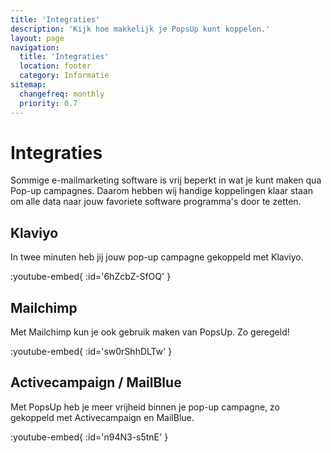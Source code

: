 ```yaml
---
title: 'Integraties'
description: 'Kijk hoe makkelijk je PopsUp kunt koppelen.'
layout: page
navigation:
  title: 'Integraties'
  location: footer
  category: Informatie
sitemap:
  changefreq: monthly
  priority: 0.7
---
```


# Integraties

Sommige e-mailmarketing software is vrij beperkt in wat je kunt maken qua Pop-up campagnes. Daarom hebben wij handige koppelingen klaar staan om alle data naar jouw favoriete software programma's door te zetten.

## Klaviyo

In twee minuten heb jij jouw pop-up campagne gekoppeld met Klaviyo.

:youtube-embed{
:id='6hZcbZ-SfOQ'
}

## Mailchimp

Met Mailchimp kun je ook gebruik maken van PopsUp. Zo geregeld!

:youtube-embed{
:id='sw0rShhDLTw'
}

## Activecampaign / MailBlue

Met PopsUp heb je meer vrijheid binnen je pop-up campagne, zo gekoppeld met Activecampaign en MailBlue.

:youtube-embed{
:id='n94N3-s5tnE'
}
